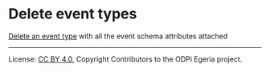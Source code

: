 <!-- SPDX-License-Identifier: CC-BY-4.0 -->
<!-- Copyright Contributors to the ODPi Egeria project. -->

# Delete event types

[Delete an event type](../../data-engine-server/docs/scenarios/delete-event-type.md) 
with all the event schema attributes attached

----
License: [CC BY 4.0](https://creativecommons.org/licenses/by/4.0/),
Copyright Contributors to the ODPi Egeria project.